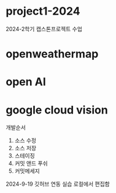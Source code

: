 # project1-2024
2024-2학기 캡스톤프로젝트 수업

# openweathermap

# open AI

# google cloud vision

개발순서
1. 소스 수정
2. 소스 저장
3. 스테이징
4. 커밋 앤드 푸쉬
5. 커밋메세지


2024-9-19 깃허브 연동 실습
로컬에서 편집함
